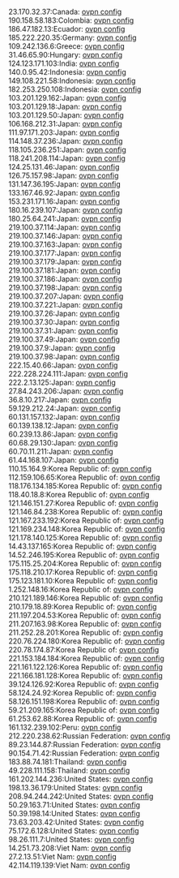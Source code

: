 23.170.32.37:Canada: [ovpn config](vpn/23_170_32_37.ovpn)  
190.158.58.183:Colombia: [ovpn config](vpn/190_158_58_183.ovpn)  
186.47.182.13:Ecuador: [ovpn config](vpn/186_47_182_13.ovpn)  
185.222.220.35:Germany: [ovpn config](vpn/185_222_220_35.ovpn)  
109.242.136.6:Greece: [ovpn config](vpn/109_242_136_6.ovpn)  
31.46.65.90:Hungary: [ovpn config](vpn/31_46_65_90.ovpn)  
124.123.171.103:India: [ovpn config](vpn/124_123_171_103.ovpn)  
140.0.95.42:Indonesia: [ovpn config](vpn/140_0_95_42.ovpn)  
149.108.221.58:Indonesia: [ovpn config](vpn/149_108_221_58.ovpn)  
182.253.250.108:Indonesia: [ovpn config](vpn/182_253_250_108.ovpn)  
103.201.129.162:Japan: [ovpn config](vpn/103_201_129_162.ovpn)  
103.201.129.18:Japan: [ovpn config](vpn/103_201_129_18.ovpn)  
103.201.129.50:Japan: [ovpn config](vpn/103_201_129_50.ovpn)  
106.168.212.31:Japan: [ovpn config](vpn/106_168_212_31.ovpn)  
111.97.171.203:Japan: [ovpn config](vpn/111_97_171_203.ovpn)  
114.148.37.236:Japan: [ovpn config](vpn/114_148_37_236.ovpn)  
118.105.236.251:Japan: [ovpn config](vpn/118_105_236_251.ovpn)  
118.241.208.114:Japan: [ovpn config](vpn/118_241_208_114.ovpn)  
124.25.131.46:Japan: [ovpn config](vpn/124_25_131_46.ovpn)  
126.75.157.98:Japan: [ovpn config](vpn/126_75_157_98.ovpn)  
131.147.36.195:Japan: [ovpn config](vpn/131_147_36_195.ovpn)  
133.167.46.92:Japan: [ovpn config](vpn/133_167_46_92.ovpn)  
153.231.171.16:Japan: [ovpn config](vpn/153_231_171_16.ovpn)  
180.16.239.107:Japan: [ovpn config](vpn/180_16_239_107.ovpn)  
180.25.64.241:Japan: [ovpn config](vpn/180_25_64_241.ovpn)  
219.100.37.114:Japan: [ovpn config](vpn/219_100_37_114.ovpn)  
219.100.37.146:Japan: [ovpn config](vpn/219_100_37_146.ovpn)  
219.100.37.163:Japan: [ovpn config](vpn/219_100_37_163.ovpn)  
219.100.37.177:Japan: [ovpn config](vpn/219_100_37_177.ovpn)  
219.100.37.179:Japan: [ovpn config](vpn/219_100_37_179.ovpn)  
219.100.37.181:Japan: [ovpn config](vpn/219_100_37_181.ovpn)  
219.100.37.186:Japan: [ovpn config](vpn/219_100_37_186.ovpn)  
219.100.37.198:Japan: [ovpn config](vpn/219_100_37_198.ovpn)  
219.100.37.207:Japan: [ovpn config](vpn/219_100_37_207.ovpn)  
219.100.37.221:Japan: [ovpn config](vpn/219_100_37_221.ovpn)  
219.100.37.26:Japan: [ovpn config](vpn/219_100_37_26.ovpn)  
219.100.37.30:Japan: [ovpn config](vpn/219_100_37_30.ovpn)  
219.100.37.31:Japan: [ovpn config](vpn/219_100_37_31.ovpn)  
219.100.37.49:Japan: [ovpn config](vpn/219_100_37_49.ovpn)  
219.100.37.9:Japan: [ovpn config](vpn/219_100_37_9.ovpn)  
219.100.37.98:Japan: [ovpn config](vpn/219_100_37_98.ovpn)  
222.15.40.66:Japan: [ovpn config](vpn/222_15_40_66.ovpn)  
222.228.224.111:Japan: [ovpn config](vpn/222_228_224_111.ovpn)  
222.2.13.125:Japan: [ovpn config](vpn/222_2_13_125.ovpn)  
27.84.243.206:Japan: [ovpn config](vpn/27_84_243_206.ovpn)  
36.8.10.217:Japan: [ovpn config](vpn/36_8_10_217.ovpn)  
59.129.212.24:Japan: [ovpn config](vpn/59_129_212_24.ovpn)  
60.131.157.132:Japan: [ovpn config](vpn/60_131_157_132.ovpn)  
60.139.138.12:Japan: [ovpn config](vpn/60_139_138_12.ovpn)  
60.239.13.86:Japan: [ovpn config](vpn/60_239_13_86.ovpn)  
60.68.29.130:Japan: [ovpn config](vpn/60_68_29_130.ovpn)  
60.70.11.211:Japan: [ovpn config](vpn/60_70_11_211.ovpn)  
61.44.168.107:Japan: [ovpn config](vpn/61_44_168_107.ovpn)  
110.15.164.9:Korea Republic of: [ovpn config](vpn/110_15_164_9.ovpn)  
112.159.106.65:Korea Republic of: [ovpn config](vpn/112_159_106_65.ovpn)  
118.176.134.185:Korea Republic of: [ovpn config](vpn/118_176_134_185.ovpn)  
118.40.18.8:Korea Republic of: [ovpn config](vpn/118_40_18_8.ovpn)  
121.146.151.27:Korea Republic of: [ovpn config](vpn/121_146_151_27.ovpn)  
121.146.84.238:Korea Republic of: [ovpn config](vpn/121_146_84_238.ovpn)  
121.167.233.192:Korea Republic of: [ovpn config](vpn/121_167_233_192.ovpn)  
121.169.234.148:Korea Republic of: [ovpn config](vpn/121_169_234_148.ovpn)  
121.178.140.125:Korea Republic of: [ovpn config](vpn/121_178_140_125.ovpn)  
14.43.137.165:Korea Republic of: [ovpn config](vpn/14_43_137_165.ovpn)  
14.52.246.195:Korea Republic of: [ovpn config](vpn/14_52_246_195.ovpn)  
175.115.25.204:Korea Republic of: [ovpn config](vpn/175_115_25_204.ovpn)  
175.118.210.17:Korea Republic of: [ovpn config](vpn/175_118_210_17.ovpn)  
175.123.181.10:Korea Republic of: [ovpn config](vpn/175_123_181_10.ovpn)  
1.252.148.16:Korea Republic of: [ovpn config](vpn/1_252_148_16.ovpn)  
210.121.189.146:Korea Republic of: [ovpn config](vpn/210_121_189_146.ovpn)  
210.179.18.89:Korea Republic of: [ovpn config](vpn/210_179_18_89.ovpn)  
211.197.204.53:Korea Republic of: [ovpn config](vpn/211_197_204_53.ovpn)  
211.207.163.98:Korea Republic of: [ovpn config](vpn/211_207_163_98.ovpn)  
211.252.28.201:Korea Republic of: [ovpn config](vpn/211_252_28_201.ovpn)  
220.76.224.180:Korea Republic of: [ovpn config](vpn/220_76_224_180.ovpn)  
220.78.174.87:Korea Republic of: [ovpn config](vpn/220_78_174_87.ovpn)  
221.153.184.184:Korea Republic of: [ovpn config](vpn/221_153_184_184.ovpn)  
221.161.122.126:Korea Republic of: [ovpn config](vpn/221_161_122_126.ovpn)  
221.166.181.128:Korea Republic of: [ovpn config](vpn/221_166_181_128.ovpn)  
39.124.126.92:Korea Republic of: [ovpn config](vpn/39_124_126_92.ovpn)  
58.124.24.92:Korea Republic of: [ovpn config](vpn/58_124_24_92.ovpn)  
58.126.151.198:Korea Republic of: [ovpn config](vpn/58_126_151_198.ovpn)  
59.21.209.165:Korea Republic of: [ovpn config](vpn/59_21_209_165.ovpn)  
61.253.62.88:Korea Republic of: [ovpn config](vpn/61_253_62_88.ovpn)  
161.132.239.102:Peru: [ovpn config](vpn/161_132_239_102.ovpn)  
212.220.238.62:Russian Federation: [ovpn config](vpn/212_220_238_62.ovpn)  
89.23.144.87:Russian Federation: [ovpn config](vpn/89_23_144_87.ovpn)  
90.154.71.42:Russian Federation: [ovpn config](vpn/90_154_71_42.ovpn)  
183.88.74.181:Thailand: [ovpn config](vpn/183_88_74_181.ovpn)  
49.228.111.158:Thailand: [ovpn config](vpn/49_228_111_158.ovpn)  
161.202.144.236:United States: [ovpn config](vpn/161_202_144_236.ovpn)  
198.13.36.179:United States: [ovpn config](vpn/198_13_36_179.ovpn)  
208.94.244.242:United States: [ovpn config](vpn/208_94_244_242.ovpn)  
50.29.163.71:United States: [ovpn config](vpn/50_29_163_71.ovpn)  
50.39.198.14:United States: [ovpn config](vpn/50_39_198_14.ovpn)  
73.63.203.42:United States: [ovpn config](vpn/73_63_203_42.ovpn)  
75.172.6.128:United States: [ovpn config](vpn/75_172_6_128.ovpn)  
98.26.111.7:United States: [ovpn config](vpn/98_26_111_7.ovpn)  
14.251.73.208:Viet Nam: [ovpn config](vpn/14_251_73_208.ovpn)  
27.2.13.51:Viet Nam: [ovpn config](vpn/27_2_13_51.ovpn)  
42.114.119.139:Viet Nam: [ovpn config](vpn/42_114_119_139.ovpn)  
